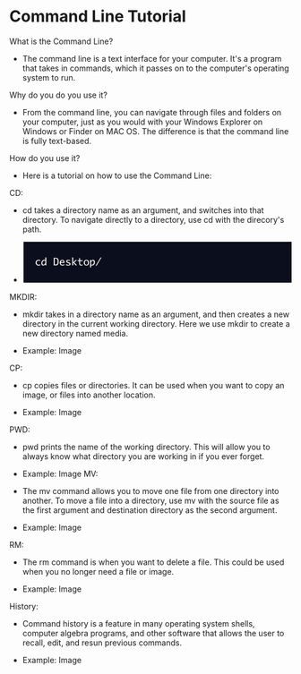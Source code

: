 # Command Line Tutorial

What is the Command Line?

* The command line is a text interface for your computer. It's a program that takes in commands, which it passes on to the computer's operating system to run. 

Why do you do you use it?

* From the command line, you can navigate through files and folders on your computer, just as you would with your Windows Explorer on Windows or Finder on MAC OS. The difference is that the command line is fully text-based.
 
How do you use it?

* Here is a tutorial on how to use the Command Line: 

CD:

* cd takes a directory name as an argument, and switches into that directory. To navigate directly to a directory, use cd with the direcory's path. 

* ![CD example](/images2/CD.png)



MKDIR:
	
* mkdir takes in a directory name as an argument, and then creates a new directory in the current working directory. Here we use mkdir to create a new directory named media. 

* Example: Image

CP:
	
* cp copies files or directories. It can be used when you want to copy an image, or files into another location. 

* Example: Image
  
PWD:

* pwd prints the name of the working directory. This will allow you to always know what directory you are working in if you ever forget.
	
* Example: Image
MV: 
	
* The mv command allows you to move one file from one directory into another. To move a file into a directory, use mv with the source file as the first argument and destination directory as the second argument. 

* Example: Image

RM: 

* The rm command is when you want to delete a file. This could be used when you no longer need a file or image.

* Example: Image


History:
* Command history is a feature in many operating system shells, computer algebra programs, and other software that allows the user to recall, edit, and resun previous commands.

* Example: Image 
